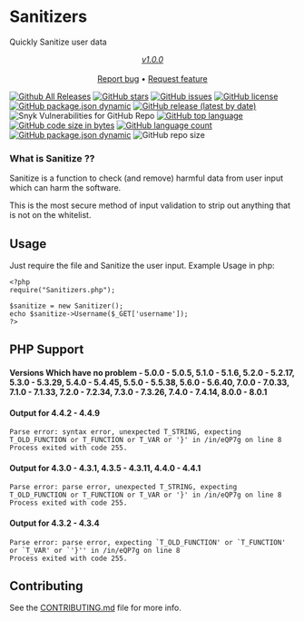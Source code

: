 # Sanitizers
Quickly Sanitize user data

<p align="center">
  <i><u>v1.0.0</u></i>
  <br><br>
    <a href="https://github.com/PuneetGopinath/Sanitizers/issues/new?template=bug_report.md">Report bug</a> • 
    <a href="https://github.com/PuneetGopinath/Sanitizers/issues/new?template=feature_request.md">Request feature</a>
</p>

[![Github All Releases](https://img.shields.io/github/downloads/PuneetGopinath/Sanitizers/total.svg)]()
[![GitHub stars](https://img.shields.io/github/stars/PuneetGopinath/Sanitizers)](https://github.com/PuneetGopinath/Sanitizers/stargazers)
[![GitHub issues](https://img.shields.io/github/issues/PuneetGopinath/Sanitizers)](https://github.com/PuneetGopinath/Sanitizers/issues)
[![GitHub license](https://img.shields.io/github/license/PuneetGopinath/Sanitizers)](https://github.com/PuneetGopinath/Sanitizers/blob/main/LICENSE)
[![GitHub package.json dynamic](https://img.shields.io/github/package-json/description/PuneetGopinath/Sanitizers)]()
[![GitHub release (latest by date)](https://img.shields.io/github/v/release/PuneetGopinath/Sanitizers)]()
![Snyk Vulnerabilities for GitHub Repo](https://img.shields.io/snyk/vulnerabilities/github/PuneetGopinath/Sanitizers)
[![GitHub top language](https://img.shields.io/github/languages/top/PuneetGopinath/Sanitizers)]()
[![GitHub code size in bytes](https://img.shields.io/github/languages/code-size/PuneetGopinath/Sanitizers)]()
[![GitHub language count](https://img.shields.io/github/languages/count/PuneetGopinath/Sanitizers)]()
[![GitHub package.json dynamic](https://img.shields.io/github/package-json/keywords/PuneetGopinath/Sanitizers)]()
![GitHub repo size](https://img.shields.io/github/repo-size/PuneetGopinath/Sanitizers)

### What is Sanitize ??
Sanitize is a function to check (and remove) harmful data from user input which can harm the software.

This is the most secure method of input validation to strip out anything that is not on the whitelist.

## Usage
Just require the file and Sanitize the user input.
Example Usage in php:

    <?php
    require("Sanitizers.php");

    $sanitize = new Sanitizer();
    echo $sanitize->Username($_GET['username']);
    ?>

## PHP Support
#### Versions Which have no problem - 5.0.0 - 5.0.5, 5.1.0 - 5.1.6, 5.2.0 - 5.2.17, 5.3.0 - 5.3.29, 5.4.0 - 5.4.45, 5.5.0 - 5.5.38, 5.6.0 - 5.6.40, 7.0.0 - 7.0.33, 7.1.0 - 7.1.33, 7.2.0 - 7.2.34, 7.3.0 - 7.3.26, 7.4.0 - 7.4.14, 8.0.0 - 8.0.1

#### Output for 4.4.2 - 4.4.9
    Parse error: syntax error, unexpected T_STRING, expecting T_OLD_FUNCTION or T_FUNCTION or T_VAR or '}' in /in/eQP7g on line 8
    Process exited with code 255.

#### Output for 4.3.0 - 4.3.1, 4.3.5 - 4.3.11, 4.4.0 - 4.4.1
    Parse error: parse error, unexpected T_STRING, expecting T_OLD_FUNCTION or T_FUNCTION or T_VAR or '}' in /in/eQP7g on line 8
    Process exited with code 255.

#### Output for 4.3.2 - 4.3.4
    Parse error: parse error, expecting `T_OLD_FUNCTION' or `T_FUNCTION' or `T_VAR' or `'}'' in /in/eQP7g on line 8
    Process exited with code 255.

## Contributing
See the [CONTRIBUTING.md](https://github.com/PuneetGopinath/Sanitizers/tree/main/.github/CONTRIBUTING.md) file for more info.
